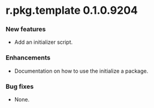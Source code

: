 # r.pkg.template 0.1.0.9204

### New features

* Add an initializer script.

### Enhancements

* Documentation on how to use the initialize a package.

### Bug fixes

* None.